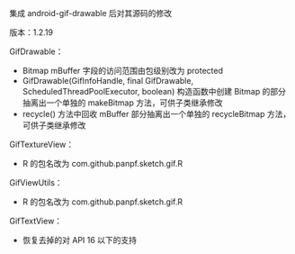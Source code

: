 集成 android-gif-drawable 后对其源码的修改

版本：1.2.19

GifDrawable：
* Bitmap mBuffer 字段的访问范围由包级别改为 protected
* GifDrawable(GifInfoHandle, final GifDrawable, ScheduledThreadPoolExecutor, boolean) 构造函数中创建 Bitmap 的部分抽离出一个单独的 makeBitmap 方法，可供子类继承修改
* recycle() 方法中回收 mBuffer 部分抽离出一个单独的 recycleBitmap 方法，可供子类继承修改

GifTextureView：
* R 的包名改为 com.github.panpf.sketch.gif.R

GifViewUtils：
* R 的包名改为 com.github.panpf.sketch.gif.R

GifTextView：
* 恢复去掉的对 API 16 以下的支持